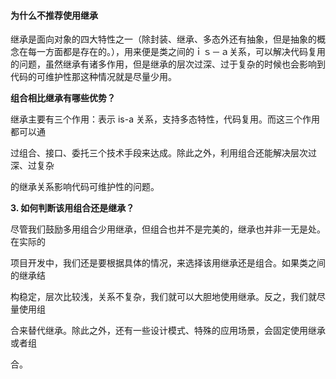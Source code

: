 #### 为什么不推荐使用继承

​		继承是面向对象的四大特性之一（除封装、继承、多态外还有抽象，但是抽象的概念在每一方面都是存在的。），用来便是类之间的ｉｓ－ａ关系，可以解决代码复用的问题，虽然继承有诸多作用，但是继承的层次过深、过于复杂的时候也会影响到代码的可维护性那这种情况就是尽量少用。



 **组合相比继承有哪些优势？**

继承主要有三个作用：表示 is-a 关系，支持多态特性，代码复用。而这三个作用都可以通

过组合、接口、委托三个技术手段来达成。除此之外，利用组合还能解决层次过深、过复杂

的继承关系影响代码可维护性的问题。

**3. 如何判断该用组合还是继承？**

尽管我们鼓励多用组合少用继承，但组合也并不是完美的，继承也并非一无是处。在实际的

项目开发中，我们还是要根据具体的情况，来选择该用继承还是组合。如果类之间的继承结

构稳定，层次比较浅，关系不复杂，我们就可以大胆地使用继承。反之，我们就尽量使用组

合来替代继承。除此之外，还有一些设计模式、特殊的应用场景，会固定使用继承或者组

合。

